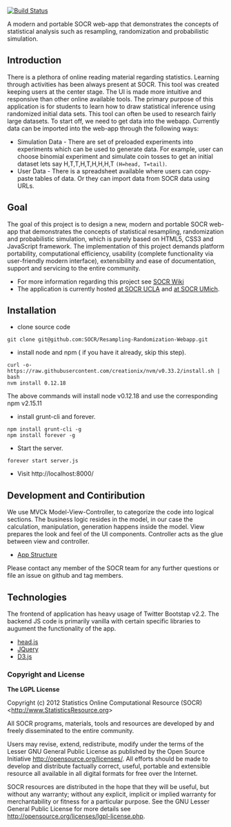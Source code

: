[![Build Status](https://travis-ci.org/SOCR/Resampling-Randomization-Webapp.svg?branch=master)](https://travis-ci.org/SOCR/Resampling-Randomization-Webapp)

A modern and portable SOCR web-app that demonstrates the concepts of statistical analysis such as resampling, randomization and probabilistic simulation.

## Introduction ##
There is a plethora of online reading material regarding statistics. Learning through activities has been always present at SOCR. This tool was created keeping users at the center stage. The UI is made more intuitive and responsive than other online available tools.
The primary purpose of this application is for students to learn how to draw statistical inference using randomized initial data sets. This tool can often be used to research fairly large datasets. 
To start off, we need to get data into the webapp. Currently data can be imported into the web-app through the following ways:
- Simulation Data - There are set of preloaded experiments into experiments which can be used to generate data. For example, user can choose binomial experiment and simulate coin tosses to get an initial dataset lets say H,T,T,H,T,H,H,H,T  `(H=head, T=tail)`.
- User Data - There is a spreadsheet available where users can copy-paste tables of data. Or they can import data from SOCR data using URLs.

## Goal ##
The goal of this project is to design a new, modern and portable SOCR web-app that demonstrates the concepts of statistical resampling, randomization and probabilistic simulation, which is purely based on HTML5, CSS3 and JavaScript framework. The implementation of this project demands platform portability, computational efficiency, usability (complete functionality via user-friendly modern interface), extensibility and ease of documentation, support and servicing to the entire community.

- For more information regarding this project see [SOCR Wiki](http://wiki.stat.ucla.edu/socr/index.php/SOCR_Resampling_HTML5_Project)
- The application is currently hosted [at SOCR UCLA](http://socr.ucla.edu/htmls/HTML5/SOCR_Resampling_Webapp/) and [at SOCR UMich](http://socr.umich.edu/HTML5/Resampling_Webapp/). 


## Installation ##

- clone source code 
```
git clone git@github.com:SOCR/Resampling-Randomization-Webapp.git
```
- install node and npm ( if you have it already, skip this step).
```
curl -o- https://raw.githubusercontent.com/creationix/nvm/v0.33.2/install.sh | bash
nvm install 0.12.18
```
The above commands will install node v0.12.18 and use the corresponding npm v2.15.11	

- install grunt-cli and forever.
```
npm install grunt-cli -g
npm install forever -g
```

- Start the server.
```
forever start server.js
```
- Visit http://localhost:8000/

## Development and Contiribution 
We use MVCk Model-View-Controller, to categorize the code into logical sections. The business logic resides in the model, in our case the calculation, manipulation, generation happens inside the model.
View prepares the look and feel of the UI components. Controller acts as the glue between view and controller.
- [App Structure](https://github.com/selvam1991/SOCR-Resampling-Randomization-Webapp/wiki)

Please contact any member of the SOCR team for any further questions or file an issue on github and tag members.

## Technologies 

The frontend of application has heavy usage of Twitter Bootstap v2.2. The backend JS code is primarily vanilla with certain specific libraries to augument the functionality of the app.
* [head.js](http://headjs.com/)
* [JQuery](http://jquery.com)
* [D3.js](http://d3js.org)
	
### Copyright and License 

**The LGPL License**

Copyright (c) 2012 Statistics Online Computational Resource (SOCR) &lt;http://www.StatisticsResource.org&gt;

All SOCR programs, materials, tools and resources are developed by and freely disseminated to the entire community.

Users may revise, extend, redistribute, modify under the terms of the Lesser GNU General Public License
as published by the Open Source Initiative http://opensource.org/licenses/. All efforts should be made to develop and distribute
factually correct, useful, portable and extensible resource all available in all digital formats for free over the Internet.

SOCR resources are distributed in the hope that they will be useful, but without
any warranty; without any explicit, implicit or implied warranty for merchantability or
fitness for a particular purpose. See the GNU Lesser General Public License for
more details see http://opensource.org/licenses/lgpl-license.php.
